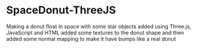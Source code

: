 # SpaceDonut-ThreeJS
Making a donut float in space with some star objects added using Three.js, JavaScript and HTML added some textures to the donut shape and then added some 
normal mapping to make it have bumps like a real donut 
